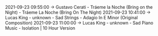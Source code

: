 2021-09-23 09:55:00 -> Gustavo Cerati - Tráeme la Noche (Bring on the Night) - Tráeme La Noche (Bring On The Night)
2021-09-23 10:41:00 -> Lucas King - unknown - Sad Strings - Adagio In E Minor (Original Composition)
2021-09-23 11:00:00 -> Lucas King - unknown - Sad Piano Music - Isolation | 10 Hour Version
